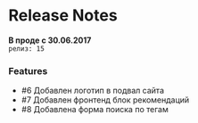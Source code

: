 # Release Notes
**В проде с 30.06.2017**
<br>
`релиз: 15`
<br>
### Features
- #6 Добавлен логотип в подвал сайта
- #7 Добавлен фронтенд блок рекомендаций
- #8 Добавлена форма поиска по тегам
